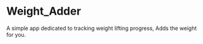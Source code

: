 # Weight_Adder
A simple app dedicated to tracking weight lifting progress, Adds the weight for you.
